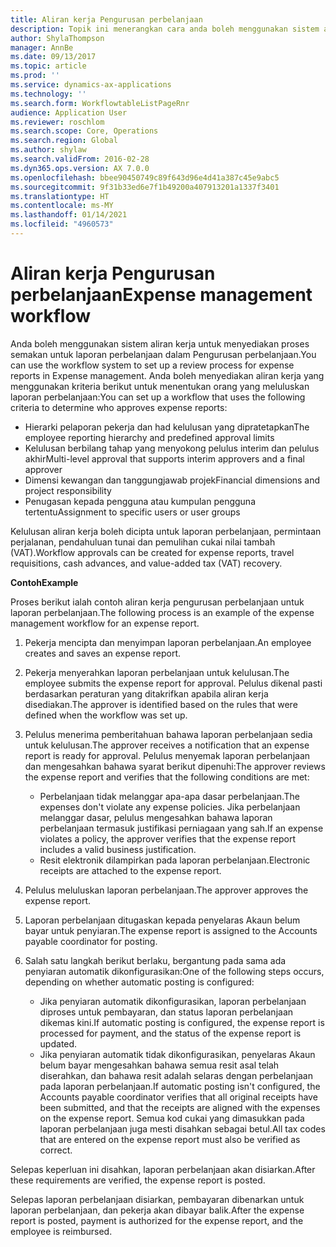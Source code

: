 ```yaml
---
title: Aliran kerja Pengurusan perbelanjaan
description: Topik ini menerangkan cara anda boleh menggunakan sistem aliran kerja dalam Microsoft Dynamics 365 Finance, untuk menyediakan proses semakan untuk laporan perbelanjaan dalam Pengurusan perbelanjaan.
author: ShylaThompson
manager: AnnBe
ms.date: 09/13/2017
ms.topic: article
ms.prod: ''
ms.service: dynamics-ax-applications
ms.technology: ''
ms.search.form: WorkflowtableListPageRnr
audience: Application User
ms.reviewer: roschlom
ms.search.scope: Core, Operations
ms.search.region: Global
ms.author: shylaw
ms.search.validFrom: 2016-02-28
ms.dyn365.ops.version: AX 7.0.0
ms.openlocfilehash: bbee90450749c89f643d96e4d41a387c45e9abc5
ms.sourcegitcommit: 9f31b33ed6e7f1b49200a407913201a1337f3401
ms.translationtype: HT
ms.contentlocale: ms-MY
ms.lasthandoff: 01/14/2021
ms.locfileid: "4960573"
---
```

# <a name="expense-management-workflow"></a><span data-ttu-id="f77fb-103">Aliran kerja Pengurusan perbelanjaan</span><span class="sxs-lookup"><span data-stu-id="f77fb-103">Expense management workflow</span></span>

<span data-ttu-id="f77fb-104">Anda boleh menggunakan sistem aliran kerja untuk menyediakan proses semakan untuk laporan perbelanjaan dalam Pengurusan perbelanjaan.</span><span class="sxs-lookup"><span data-stu-id="f77fb-104">You can use the workflow system to set up a review process for expense reports in Expense management.</span></span> <span data-ttu-id="f77fb-105">Anda boleh menyediakan aliran kerja yang menggunakan kriteria berikut untuk menentukan orang yang meluluskan laporan perbelanjaan:</span><span class="sxs-lookup"><span data-stu-id="f77fb-105">You can set up a workflow that uses the following criteria to determine who approves expense reports:</span></span>

- <span data-ttu-id="f77fb-106">Hierarki pelaporan pekerja dan had kelulusan yang dipratetapkan</span><span class="sxs-lookup"><span data-stu-id="f77fb-106">The employee reporting hierarchy and predefined approval limits</span></span>
- <span data-ttu-id="f77fb-107">Kelulusan berbilang tahap yang menyokong pelulus interim dan pelulus akhir</span><span class="sxs-lookup"><span data-stu-id="f77fb-107">Multi-level approval that supports interim approvers and a final approver</span></span>
- <span data-ttu-id="f77fb-108">Dimensi kewangan dan tanggungjawab projek</span><span class="sxs-lookup"><span data-stu-id="f77fb-108">Financial dimensions and project responsibility</span></span>
- <span data-ttu-id="f77fb-109">Penugasan kepada pengguna atau kumpulan pengguna tertentu</span><span class="sxs-lookup"><span data-stu-id="f77fb-109">Assignment to specific users or user groups</span></span>

<span data-ttu-id="f77fb-110">Kelulusan aliran kerja boleh dicipta untuk laporan perbelanjaan, permintaan perjalanan, pendahuluan tunai dan pemulihan cukai nilai tambah (VAT).</span><span class="sxs-lookup"><span data-stu-id="f77fb-110">Workflow approvals can be created for expense reports, travel requisitions, cash advances, and value-added tax (VAT) recovery.</span></span>

<span data-ttu-id="f77fb-111">**Contoh**</span><span class="sxs-lookup"><span data-stu-id="f77fb-111">**Example**</span></span>

<span data-ttu-id="f77fb-112">Proses berikut ialah contoh aliran kerja pengurusan perbelanjaan untuk laporan perbelanjaan.</span><span class="sxs-lookup"><span data-stu-id="f77fb-112">The following process is an example of the expense management workflow for an expense report.</span></span>

1. <span data-ttu-id="f77fb-113">Pekerja mencipta dan menyimpan laporan perbelanjaan.</span><span class="sxs-lookup"><span data-stu-id="f77fb-113">An employee creates and saves an expense report.</span></span>
2. <span data-ttu-id="f77fb-114">Pekerja menyerahkan laporan perbelanjaan untuk kelulusan.</span><span class="sxs-lookup"><span data-stu-id="f77fb-114">The employee submits the expense report for approval.</span></span> <span data-ttu-id="f77fb-115">Pelulus dikenal pasti berdasarkan peraturan yang ditakrifkan apabila aliran kerja disediakan.</span><span class="sxs-lookup"><span data-stu-id="f77fb-115">The approver is identified based on the rules that were defined when the workflow was set up.</span></span>
3. <span data-ttu-id="f77fb-116">Pelulus menerima pemberitahuan bahawa laporan perbelanjaan sedia untuk kelulusan.</span><span class="sxs-lookup"><span data-stu-id="f77fb-116">The approver receives a notification that an expense report is ready for approval.</span></span> <span data-ttu-id="f77fb-117">Pelulus menyemak laporan perbelanjaan dan mengesahkan bahawa syarat berikut dipenuhi:</span><span class="sxs-lookup"><span data-stu-id="f77fb-117">The approver reviews the expense report and verifies that the following conditions are met:</span></span>

    - <span data-ttu-id="f77fb-118">Perbelanjaan tidak melanggar apa-apa dasar perbelanjaan.</span><span class="sxs-lookup"><span data-stu-id="f77fb-118">The expenses don't violate any expense policies.</span></span> <span data-ttu-id="f77fb-119">Jika perbelanjaan melanggar dasar, pelulus mengesahkan bahawa laporan perbelanjaan termasuk justifikasi perniagaan yang sah.</span><span class="sxs-lookup"><span data-stu-id="f77fb-119">If an expense violates a policy, the approver verifies that the expense report includes a valid business justification.</span></span>
    - <span data-ttu-id="f77fb-120">Resit elektronik dilampirkan pada laporan perbelanjaan.</span><span class="sxs-lookup"><span data-stu-id="f77fb-120">Electronic receipts are attached to the expense report.</span></span>

4. <span data-ttu-id="f77fb-121">Pelulus meluluskan laporan perbelanjaan.</span><span class="sxs-lookup"><span data-stu-id="f77fb-121">The approver approves the expense report.</span></span>
5. <span data-ttu-id="f77fb-122">Laporan perbelanjaan ditugaskan kepada penyelaras Akaun belum bayar untuk penyiaran.</span><span class="sxs-lookup"><span data-stu-id="f77fb-122">The expense report is assigned to the Accounts payable coordinator for posting.</span></span>
6. <span data-ttu-id="f77fb-123">Salah satu langkah berikut berlaku, bergantung pada sama ada penyiaran automatik dikonfigurasikan:</span><span class="sxs-lookup"><span data-stu-id="f77fb-123">One of the following steps occurs, depending on whether automatic posting is configured:</span></span>

    - <span data-ttu-id="f77fb-124">Jika penyiaran automatik dikonfigurasikan, laporan perbelanjaan diproses untuk pembayaran, dan status laporan perbelanjaan dikemas kini.</span><span class="sxs-lookup"><span data-stu-id="f77fb-124">If automatic posting is configured, the expense report is processed for payment, and the status of the expense report is updated.</span></span>
    - <span data-ttu-id="f77fb-125">Jika penyiaran automatik tidak dikonfigurasikan, penyelaras Akaun belum bayar mengesahkan bahawa semua resit asal telah diserahkan, dan bahawa resit adalah selaras dengan perbelanjaan pada laporan perbelanjaan.</span><span class="sxs-lookup"><span data-stu-id="f77fb-125">If automatic posting isn't configured, the Accounts payable coordinator verifies that all original receipts have been submitted, and that the receipts are aligned with the expenses on the expense report.</span></span> <span data-ttu-id="f77fb-126">Semua kod cukai yang dimasukkan pada laporan perbelanjaan juga mesti disahkan sebagai betul.</span><span class="sxs-lookup"><span data-stu-id="f77fb-126">All tax codes that are entered on the expense report must also be verified as correct.</span></span>

<span data-ttu-id="f77fb-127">Selepas keperluan ini disahkan, laporan perbelanjaan akan disiarkan.</span><span class="sxs-lookup"><span data-stu-id="f77fb-127">After these requirements are verified, the expense report is posted.</span></span>

<span data-ttu-id="f77fb-128">Selepas laporan perbelanjaan disiarkan, pembayaran dibenarkan untuk laporan perbelanjaan, dan pekerja akan dibayar balik.</span><span class="sxs-lookup"><span data-stu-id="f77fb-128">After the expense report is posted, payment is authorized for the expense report, and the employee is reimbursed.</span></span>
